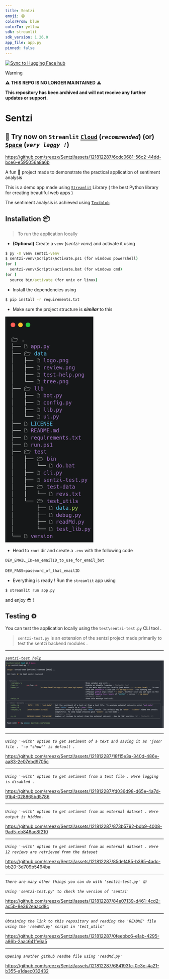 ```yaml
---
title: Sentzi
emoji: 😄
colorFrom: blue
colorTo: yellow
sdk: streamlit
sdk_version: 1.26.0
app_file: app.py
pinned: false
---
```


[![Sync to Hugging Face hub](https://github.com/Stroyoes/Sentzi/actions/workflows/hf_actions.yaml/badge.svg)](https://github.com/Stroyoes/Sentzi/actions/workflows/hf_actions.yaml)

> [!WARNING]
> ⚠️ **THIS REPO IS NO LONGER MAINTAINED** ⚠️
>
> **This repository has been archived and will not receive any further updates or support.**

# Sentzi

## 🎉 Try now on `Streamlit` [`Cloud`](https://sentzi.streamlit.app/) (_`recommended`_) (or) [`Space`](https://huggingface.co/spaces/Sreezx/Sentzi) (_`very laggy !`_)

https://github.com/sreezx/Sentzi/assets/121812287/6cdc0681-56c2-44dd-bce6-e595056a8a6b

A fun 🥳 project made to demonstrate the practical application of sentiment analysis 

This is a demo app made using [`Streamlit`](streamlit.io) Library ( the best Python library for creating beautiful web apps )

The sentiment analysis is achieved using [`Textblob`](https://github.com/sloria/TextBlob)

## Installation 📦

> To run the application locally 
- **(Optional)** Create a `venv` (_sentzi-venv_) and activate it using 
```cmd
$ py -m venv sentzi-venv
$ sentzi-venv\Scripts\Activate.ps1 (for windows powershell)
(or )
  sentzi-venv\Scripts\activate.bat (for windows cmd)
(or )
  source bin/activate (for unix or linux)
```
- Install the dependencies using 
```cmd
$ pip install -r requirements.txt
```
- Make sure the project structure is _**similar**_ to this 

<img src="data/tree.png" alt="tree" width="280"/>

- Head to `root` dir and create a `.env` with the following code 

```cmd
DEV_EMAIL_ID=an_emailID_to_use_for_email_bot

DEV_PASS=password_of_that_emailID
```

- Everything is ready ! Run the `streamlit` app using 
```cmd
$ streamlit run app.py
```
and enjoy 😎 !

## Testing ⚙️ 

You can test the application locally using the `test\sentzi-test.py` CLI tool . 

> `sentzi-test.py` is an extension of the sentzi project made primarily to test the sentzi backend modules . 
---
_`sentzi-test help`_
<img src="data/test-help.png" alt="sentzi-test-help" style="max-width: 100% ;" />

---
_`Using '-with' option to get setiment of a text and saving it as 'json' file . '-o "show"' is default . `_

https://github.com/sreezx/Sentzi/assets/121812287/18f15e3a-340d-486e-aa83-2e07ebd9705c

---
_`Using '-with' option to get setiment from a text file . Here logging is disabled . `_

https://github.com/sreezx/Sentzi/assets/121812287/fd036d98-d65e-4a7d-91b4-028865bd5786

---
_`Using '-with' option to get setiment from an external dataset . Here output is hidden. `_

https://github.com/sreezx/Sentzi/assets/121812287/873b5792-bdb9-4008-9ad5-eb846ac8f210

---
_`Using '-with' option to get setiment from an external dataset . Here 12 reviews are retrieved from the dataset `_

https://github.com/sreezx/Sentzi/assets/121812287/85def485-b395-4adc-bb20-3d709b5494ba

---
_`There are many other things you can do with 'sentzi-test.py' 😮`_

_`Using 'sentzi-test.py' to check the version of 'sentzi'`_

https://github.com/sreezx/Sentzi/assets/121812287/84e07139-d461-4cd2-ac5b-8e362eaacd8c

---
_`Obtaining the link to this repository and reading the 'README' file using the 'readMd.py' script in 'test_utils' `_

https://github.com/sreezx/Sentzi/assets/121812287/0feebbc6-e1ab-4295-a86b-2aac641fe6a5

---
_`Opening another github readme file using 'readMd.py'`_

https://github.com/sreezx/Sentzi/assets/121812287/6841931c-0c3e-4a21-b355-a1daec032432


